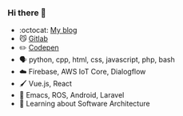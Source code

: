 ### Hi there 👋

- :octocat: [My blog](https://fransiska.github.io/)
- 😼 [Gitlab](https://gitlab.com/fransiska)
- ✏️ [Codepen](https://codepen.io/fransiska/)
- 🗣️ python, cpp, html, css, javascript, php, bash
- ☁️ Firebase, AWS IoT Core, Dialogflow
- 🖌️ Vue.js, React
- 🧰 Emacs, ROS, Android, Laravel
- 🌱 Learning about Software Architecture
